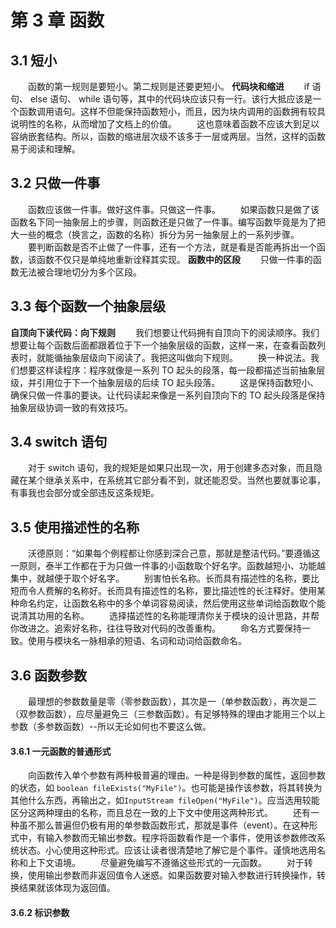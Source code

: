 # 第 3 章 函数

## 3.1 短小
　　函数的第一规则是要短小。第二规则是还要更短小。
**代码块和缩进**
　　if 语句、 else 语句、 while 语句等，其中的代码块应该只有一行。该行大抵应该是一个函数调用语句。这样不但能保持函数短小，而且，因为块内调用的函数拥有较具说明性的名称，从而增加了文档上的价值。
　　这也意味着函数不应该大到足以容纳嵌套结构。所以，函数的缩进层次级不该多于一层或两层。当然，这样的函数易于阅读和理解。

## 3.2 只做一件事
　　函数应该做一件事。做好这件事。只做这一件事。
　　如果函数只是做了该函数名下同一抽象层上的步骤，则函数还是只做了一件事。编写函数毕竟是为了把大一些的概念（换言之，函数的名称）拆分为另一抽象层上的一系列步骤。
　　要判断函数是否不止做了一件事，还有一个方法，就是看是否能再拆出一个函数，该函数不仅只是单纯地重新诠释其实现。
**函数中的区段**
　　只做一件事的函数无法被合理地切分为多个区段。

## 3.3 每个函数一个抽象层级
**自顶向下读代码：向下规则**
　　我们想要让代码拥有自顶向下的阅读顺序。我们想要让每个函数后面都跟着位于下一个抽象层级的函数，这样一来，在查看函数列表时，就能循抽象层级向下阅读了。我把这叫做向下规则。
　　换一种说法。我们想要这样读程序：程序就像是一系列 TO 起头的段落，每一段都描述当前抽象层级，并引用位于下一个抽象层级的后续 TO 起头段落。
　　这是保持函数短小、确保只做一件事的要诀。让代码读起来像是一系列自顶向下的 TO 起头段落是保持抽象层级协调一致的有效技巧。

## 3.4 switch 语句
　　对于 switch 语句，我的规矩是如果只出现一次，用于创建多态对象，而且隐藏在某个继承关系中，在系统其它部分看不到，就还能忍受。当然也要就事论事，有事我也会部分或全部违反这条规矩。

## 3.5 使用描述性的名称
　　沃德原则：“如果每个例程都让你感到深合己意，那就是整洁代码。”要遵循这一原则，泰半工作都在于为只做一件事的小函数取个好名字。函数越短小、功能越集中，就越便于取个好名字。
　　别害怕长名称。长而具有描述性的名称，要比短而令人费解的名称好。长而具有描述性的名称，要比描述性的长注释好。使用某种命名约定，让函数名称中的多个单词容易阅读，然后使用这些单词给函数取个能说清其功用的名称。
　　选择描述性的名称能理清你关于模块的设计思路，并帮你改进之。追索好名称，往往导致对代码的改善重构。
　　命名方式要保持一致。使用与模块名一脉相承的短语、名词和动词给函数命名。

## 3.6 函数参数
　　最理想的参数数量是零（零参数函数），其次是一（单参数函数），再次是二（双参数函数），应尽量避免三（三参数函数）。有足够特殊的理由才能用三个以上参数（多参数函数）--所以无论如何也不要这么做。

#### 3.6.1 一元函数的普通形式
　　向函数传入单个参数有两种极普遍的理由。一种是得到参数的属性，返回参数的状态，如 `boolean fileExists("MyFile")`。也可能是操作该参数，将其转换为其他什么东西，再输出之，如`InputStream fileOpen("MyFile")`。应当选用较能区分这两种理由的名称，而且总在一致的上下文中使用这两种形式。
　　还有一种虽不那么普遍但仍极有用的单参数函数形式，那就是事件（event）。在这种形式中，有输入参数而无输出参数。程序将函数看作是一个事件，使用该参数修改系统状态。小心使用这种形式。应该让读者很清楚地了解它是个事件。谨慎地选用名称和上下文语境。
　　尽量避免编写不遵循这些形式的一元函数。
　　对于转换，使用输出参数而非返回值令人迷惑。如果函数要对输入参数进行转换操作，转换结果就该体现为返回值。

#### 3.6.2 标识参数











